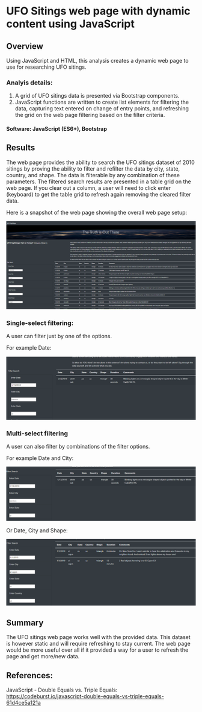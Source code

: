 # UFO Sitings web page with dynamic content using JavaScript
## Overview
Using JavaScript and HTML, this analysis creates a dynamic web page to use for researching UFO sitings.

### Analyis details:
1. A grid of UFO sitings data is presented via Bootstrap components.
2. JavaScript functions are written to create list elements for filtering the data, capturing text entered on change of entry points, and refreshing the grid on the web page filtering based on the filter criteria.

#### Software: JavaScript (ES6+), Bootstrap

## Results
 The web page provides the ability to search the UFO sitings dataset of 2010 sitings by proving the ability to filter and refilter the data by city, state, country, and shape. The data is filterable by any combination of these parameters. The filtered search results are presented in a table grid on the web page. If you clear out a column, a user will need to click enter (keyboard) to get the table grid to refresh again removing the cleared filter data.

 Here is a snapshot of the web page showing the overall web page setup:

  ![full page image](/resources/fullPage.png)
 
### Single-select filtering:
A user can filter just by one of the options. 

For example Date:

 ![date image](/resources/Date.png)

### Multi-select filtering
A user can also filter by combinations of the filter options.

For example Date and City:

 ![date city image](/Resources/dateCity.png)

 Or Date, City and Shape:

 ![date city shape image](/resources/dateCityShape.png)

## Summary
The UFO sitings web page works well with the provided data. This dataset is however static and will require refreshing to stay current. The web page would be more useful over all if it provided a way for a user to refresh the page and get more/new data.

## References:
JavaScript - Double Equals vs. Triple Equals: https://codeburst.io/javascript-double-equals-vs-triple-equals-61d4ce5a121a
